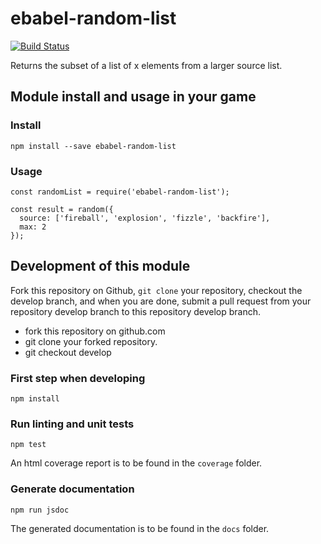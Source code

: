 # ebabel-random-list
[![Build Status](https://travis-ci.org/ebabel-games/ebabel-random-list.svg?branch=master)](https://travis-ci.org/ebabel-games/ebabel-random-list)

Returns the subset of a list of x elements from a larger source list.

## Module install and usage in your game

### Install
```
npm install --save ebabel-random-list
```

### Usage
```
const randomList = require('ebabel-random-list');

const result = random({
  source: ['fireball', 'explosion', 'fizzle', 'backfire'],
  max: 2
});
```

## Development of this module
Fork this repository on Github, `git clone` your repository, checkout the develop branch, and when you are done, submit a pull request from your repository develop branch to this repository develop branch.

* fork this repository on github.com
* git clone your forked repository.
* git checkout develop

### First step when developing
```
npm install
```

### Run linting and unit tests
```
npm test
```

An html coverage report is to be found in the `coverage` folder.

### Generate documentation
```
npm run jsdoc
```

The generated documentation is to be found in the `docs` folder.
